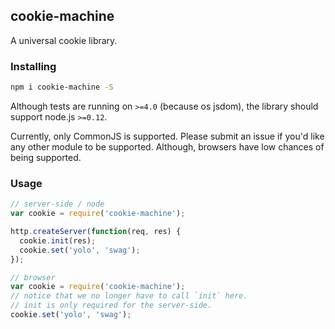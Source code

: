 ## cookie-machine
A universal cookie library.

### Installing
```bash
npm i cookie-machine -S
```

Although tests are running on `>=4.0` (because os jsdom), the library should support node.js `>=0.12`.

Currently, only CommonJS is supported. Please submit an issue if you'd like any other module to be supported. Although, browsers have low chances of being supported.

### Usage
```js
// server-side / node
var cookie = require('cookie-machine');

http.createServer(function(req, res) {
  cookie.init(res);
  cookie.set('yolo', 'swag');
});

// browser
var cookie = require('cookie-machine');
// notice that we no longer have to call `init` here.
// init is only required for the server-side.
cookie.set('yolo', 'swag');
```
